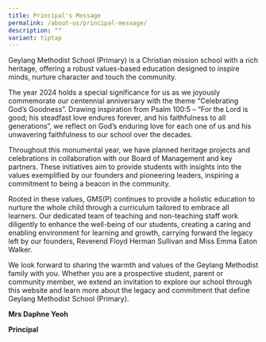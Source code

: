 ```yaml
---
title: Principal's Message
permalink: /about-us/principal-message/
description: ""
variant: tiptap
---
```

<p>Geylang Methodist School (Primary) is a Christian mission school with a rich heritage, offering a robust values-based education designed to inspire minds, nurture character and touch the community.</p><p>The year 2024 holds a special significance for us as we joyously commemorate our centennial anniversary with the theme “Celebrating God’s Goodness”. Drawing inspiration from Psalm 100:5 – “For the Lord is good; his steadfast love endures forever, and his faithfulness to all generations”, we reflect on God’s enduring love for each one of us and his unwavering faithfulness to our school over the decades. </p><p>Throughout this monumental year, we have planned heritage projects and celebrations in collaboration with our Board of Management and key partners. These initiatives aim to provide students with insights into the values exemplified by our founders and pioneering leaders, inspiring a commitment to being a beacon in the community.</p><p>Rooted in these values, GMS(P) continues to provide a holistic education to nurture the whole child through a curriculum tailored to embrace all learners. Our dedicated team of teaching and non-teaching staff work diligently to enhance the well-being of our students, creating a caring and enabling environment for learning and growth, carrying forward the legacy left by our founders, Reverend Floyd Herman Sullivan and Miss Emma Eaton Walker. </p><p>We look forward to sharing the warmth and values of the Geylang Methodist family with you. Whether you are a prospective student, parent or community member, we extend an invitation to explore our school through this website and learn more about the legacy and commitment that define Geylang Methodist School (Primary).</p><p></p><p><strong>Mrs Daphne Yeoh</strong></p><p><strong>Principal</strong></p><p></p>